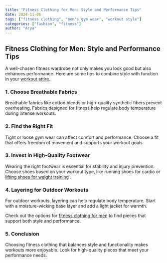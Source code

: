 ```yaml
---
title: "Fitness Clothing for Men: Style and Performance Tips"
date: 2024-11-06
tags: ["fitness clothing", "men's gym wear", "workout style"]
categories: ["fashion", "fitness"]
author: "Arya"
---
```


## Fitness Clothing for Men: Style and Performance Tips

A well-chosen fitness wardrobe not only makes you look good but also enhances performance. Here are some tips to combine style with function in your [workout attire](https://bit.ly/4dOOIHS).

### 1. Choose Breathable Fabrics

Breathable fabrics like cotton blends or high-quality synthetic fibers prevent overheating. Fabrics designed for fitness help regulate body temperature during intense workouts.

### 2. Find the Right Fit

Tight or loose gym wear can affect comfort and performance. Choose a fit that offers freedom of movement and supports your workout goals.

### 3. Invest in High-Quality Footwear

Wearing the right footwear is essential for stability and injury prevention. Choose shoes based on your workout type, like running shoes for cardio or <a href="https://www.adidas.com/us/weightlifting" rel="nofollow">lifting shoes for weight training</a>
.

### 4. Layering for Outdoor Workouts

For outdoor workouts, layering can help regulate body temperature. Start with a moisture-wicking base layer and add a light jacket for warmth.

Check out the options for [fitness clothing for men](https://www.radowl.co.in) to find pieces that support both style and performance.

### 5. Conclusion

Choosing fitness clothing that balances style and functionality makes workouts more enjoyable. Look for high-quality pieces that meet your performance needs.
